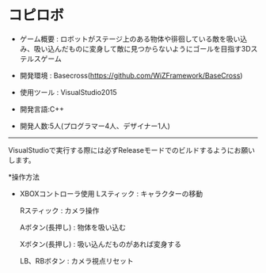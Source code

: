 # コピロボ

* ゲーム概要 : ロボットがステージ上のある物体や徘徊している敵を吸い込み、吸い込んだものに変身して敵に見つからないようにゴールを目指す3Dステルスゲーム

* 開発環境 : Basecross(https://github.com/WiZFramework/BaseCross)

* 使用ツール : VisualStudio2015

* 開発言語:C++

* 開発人数:5人(プログラマー4人、デザイナー1人)
-------------------------------------------------------------------------------------------
VisualStudioで実行する際には必ずReleaseモードでのビルドするようにお願いします。

*操作方法
* XBOXコントローラ使用
  Lスティック : キャラクターの移動

  Rスティック : カメラ操作

  Aボタン(長押し) : 物体を吸い込む

  Xボタン(長押し) : 吸い込んだものがあれば変身する

  LB、RBボタン : カメラ視点リセット

